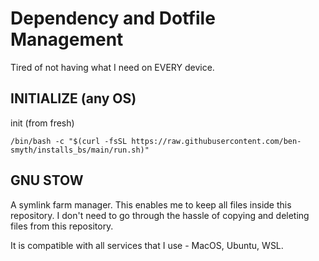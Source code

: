 # Dependency and Dotfile Management
Tired of not having what I need on EVERY device.

## INITIALIZE (any OS)
init (from fresh)
```
/bin/bash -c "$(curl -fsSL https://raw.githubusercontent.com/ben-smyth/installs_bs/main/run.sh)"
```

## GNU STOW
A symlink farm manager. This enables me to keep all files inside this repository. I don't need to go through the hassle of copying and deleting files from this repository.

It is compatible with all services that I use - MacOS, Ubuntu, WSL.